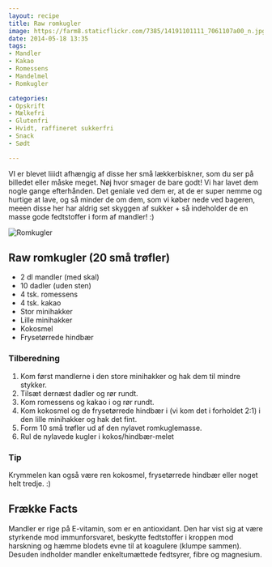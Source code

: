 ```yaml
---
layout: recipe
title: Raw romkugler
image: https://farm8.staticflickr.com/7385/14191101111_7061107a00_n.jpg
date: 2014-05-18 13:35
tags:
- Mandler
- Kakao
- Romessens
- Mandelmel
- Romkugler

categories:
- Opskrift
- Mælkefri
- Glutenfri
- Hvidt, raffineret sukkerfri
- Snack
- Sødt

---
```


VI er blevet liiidt afhængig af disse her små lækkerbiskner, som du ser på billedet eller måske meget. Nøj hvor smager de bare godt! Vi har lavet dem nogle gange efterhånden. Det geniale ved dem er, at de er super nemme og hurtige at lave, og så minder de om dem, som vi køber nede ved bageren, meeen disse her har aldrig set skyggen af sukker + så indeholder de en masse gode fedtstoffer i form af mandler! :)

![Romkugler](https://farm8.staticflickr.com/7385/14191101111_7061107a00_z.jpg)


## Raw romkugler (20 små trøfler)
- 2 dl mandler (med skal)
- 10 dadler (uden sten)
- 4 tsk. romessens
- 4 tsk. kakao
- Stor minihakker
- Lille minihakker
- Kokosmel
- Frysetørrede hindbær


### Tilberedning
1. Kom først mandlerne i den store minihakker og hak dem til mindre stykker.
2. Tilsæt dernæst dadler og rør rundt.
3. Kom romessens og kakao i og rør rundt.
4. Kom kokosmel og de frysetørrede hindbær i (vi kom det i forholdet 2:1) i den lille minihakker og hak det fint.
5. Form 10 små trøfler ud af den nylavet romkuglemasse.
6. Rul de nylavede kugler i kokos/hindbær-melet

### Tip 
Krymmelen kan også være ren kokosmel, frysetørrede hindbær eller noget helt tredje. :)









## Frække Facts
Mandler er rige på E-vitamin, som er en antioxidant. Den har vist sig at være styrkende mod immunforsvaret, beskytte fedtstoffer i kroppen mod harskning og hæmme blodets evne til at koagulere (klumpe sammen). Desuden indholder mandler enkeltumættede fedtsyrer, fibre og magnesium.